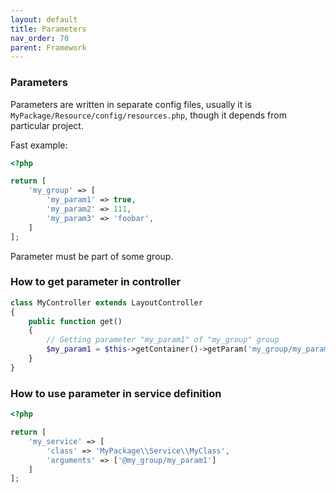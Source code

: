 ```yaml
---
layout: default
title: Parameters
nav_order: 70
parent: Framework
---
```


### Parameters

Parameters are written in separate config files, usually it is `MyPackage/Resource/config/resources.php`,
though it depends from particular project.

Fast example:

```php
<?php

return [
    'my_group' => [
        'my_param1' => true,
        'my_param2' => 111,
        'my_param3' => 'foobar',
    ]
];
```

Parameter must be part of some group.

### How to get parameter in controller

```php
class MyController extends LayoutController
{
    public function get()
    {
        // Getting parameter "my_param1" of "my_group" group
        $my_param1 = $this->getContainer()->getParam('my_group/my_param1');
    }
}
```

### How to use parameter in service definition

```php
<?php

return [
    'my_service' => [
        'class' => 'MyPackage\\Service\\MyClass',
        'arguments' => ['@my_group/my_param1']
    ]
];
```